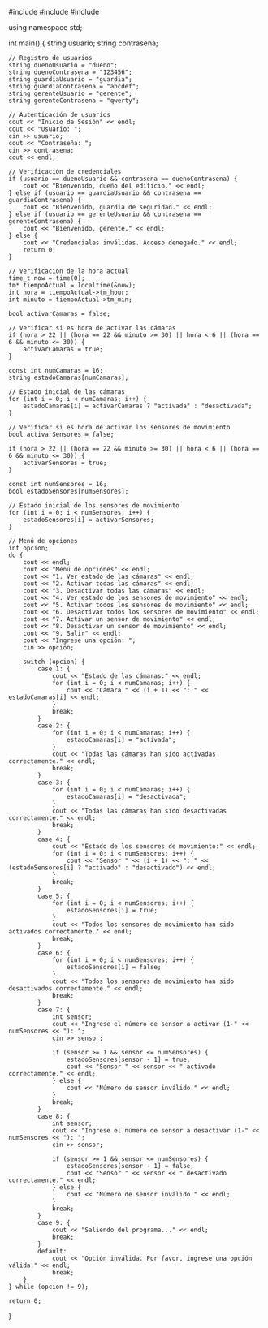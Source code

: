#include <iostream>
#include <string>
#include <ctime>

using namespace std;

int main() {
    string usuario;
    string contrasena;

    // Registro de usuarios
    string duenoUsuario = "dueno";
    string duenoContrasena = "123456";
    string guardiaUsuario = "guardia";
    string guardiaContrasena = "abcdef";
    string gerenteUsuario = "gerente";
    string gerenteContrasena = "qwerty";

    // Autenticación de usuarios
    cout << "Inicio de Sesión" << endl;
    cout << "Usuario: ";
    cin >> usuario;
    cout << "Contraseña: ";
    cin >> contrasena;
    cout << endl;

    // Verificación de credenciales
    if (usuario == duenoUsuario && contrasena == duenoContrasena) {
        cout << "Bienvenido, dueño del edificio." << endl;
    } else if (usuario == guardiaUsuario && contrasena == guardiaContrasena) {
        cout << "Bienvenido, guardia de seguridad." << endl;
    } else if (usuario == gerenteUsuario && contrasena == gerenteContrasena) {
        cout << "Bienvenido, gerente." << endl;
    } else {
        cout << "Credenciales inválidas. Acceso denegado." << endl;
        return 0;
    }

    // Verificación de la hora actual
    time_t now = time(0);
    tm* tiempoActual = localtime(&now);
    int hora = tiempoActual->tm_hour;
    int minuto = tiempoActual->tm_min;

    bool activarCamaras = false;

    // Verificar si es hora de activar las cámaras
    if (hora > 22 || (hora == 22 && minuto >= 30) || hora < 6 || (hora == 6 && minuto <= 30)) {
        activarCamaras = true;
    }

    const int numCamaras = 16;
    string estadoCamaras[numCamaras];

    // Estado inicial de las cámaras
    for (int i = 0; i < numCamaras; i++) {
        estadoCamaras[i] = activarCamaras ? "activada" : "desactivada";
    }

    // Verificar si es hora de activar los sensores de movimiento
    bool activarSensores = false;

    if (hora > 22 || (hora == 22 && minuto >= 30) || hora < 6 || (hora == 6 && minuto <= 30)) {
        activarSensores = true;
    }

    const int numSensores = 16;
    bool estadoSensores[numSensores];

    // Estado inicial de los sensores de movimiento
    for (int i = 0; i < numSensores; i++) {
        estadoSensores[i] = activarSensores;
    }

    // Menú de opciones
    int opcion;
    do {
        cout << endl;
        cout << "Menú de opciones" << endl;
        cout << "1. Ver estado de las cámaras" << endl;
        cout << "2. Activar todas las cámaras" << endl;
        cout << "3. Desactivar todas las cámaras" << endl;
        cout << "4. Ver estado de los sensores de movimiento" << endl;
        cout << "5. Activar todos los sensores de movimiento" << endl;
        cout << "6. Desactivar todos los sensores de movimiento" << endl;
        cout << "7. Activar un sensor de movimiento" << endl;
        cout << "8. Desactivar un sensor de movimiento" << endl;
        cout << "9. Salir" << endl;
        cout << "Ingrese una opción: ";
        cin >> opcion;

        switch (opcion) {
            case 1: {
                cout << "Estado de las cámaras:" << endl;
                for (int i = 0; i < numCamaras; i++) {
                    cout << "Cámara " << (i + 1) << ": " << estadoCamaras[i] << endl;
                }
                break;
            }
            case 2: {
                for (int i = 0; i < numCamaras; i++) {
                    estadoCamaras[i] = "activada";
                }
                cout << "Todas las cámaras han sido activadas correctamente." << endl;
                break;
            }
            case 3: {
                for (int i = 0; i < numCamaras; i++) {
                    estadoCamaras[i] = "desactivada";
                }
                cout << "Todas las cámaras han sido desactivadas correctamente." << endl;
                break;
            }
            case 4: {
                cout << "Estado de los sensores de movimiento:" << endl;
                for (int i = 0; i < numSensores; i++) {
                    cout << "Sensor " << (i + 1) << ": " << (estadoSensores[i] ? "activado" : "desactivado") << endl;
                }
                break;
            }
            case 5: {
                for (int i = 0; i < numSensores; i++) {
                    estadoSensores[i] = true;
                }
                cout << "Todos los sensores de movimiento han sido activados correctamente." << endl;
                break;
            }
            case 6: {
                for (int i = 0; i < numSensores; i++) {
                    estadoSensores[i] = false;
                }
                cout << "Todos los sensores de movimiento han sido desactivados correctamente." << endl;
                break;
            }
            case 7: {
                int sensor;
                cout << "Ingrese el número de sensor a activar (1-" << numSensores << "): ";
                cin >> sensor;

                if (sensor >= 1 && sensor <= numSensores) {
                    estadoSensores[sensor - 1] = true;
                    cout << "Sensor " << sensor << " activado correctamente." << endl;
                } else {
                    cout << "Número de sensor inválido." << endl;
                }
                break;
            }
            case 8: {
                int sensor;
                cout << "Ingrese el número de sensor a desactivar (1-" << numSensores << "): ";
                cin >> sensor;

                if (sensor >= 1 && sensor <= numSensores) {
                    estadoSensores[sensor - 1] = false;
                    cout << "Sensor " << sensor << " desactivado correctamente." << endl;
                } else {
                    cout << "Número de sensor inválido." << endl;
                }
                break;
            }
            case 9: {
                cout << "Saliendo del programa..." << endl;
                break;
            }
            default:
                cout << "Opción inválida. Por favor, ingrese una opción válida." << endl;
                break;
        }
    } while (opcion != 9);

    return 0;
}



